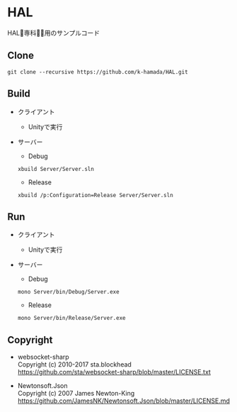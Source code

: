 HAL
===============

HAL専科用のサンプルコード

## Clone

```
git clone --recursive https://github.com/k-hamada/HAL.git
```

## Build

* クライアント
  * Unityで実行

* サーバー
  - Debug
  ```
  xbuild Server/Server.sln
  ```
  - Release
  ```
  xbuild /p:Configuration=Release Server/Server.sln
  ```

## Run

* クライアント
  * Unityで実行

* サーバー
  - Debug
  ```
  mono Server/bin/Debug/Server.exe
  ```
  - Release
  ```
  mono Server/bin/Release/Server.exe
  ```

## Copyright

* websocket-sharp  
  Copyright (c) 2010-2017 sta.blockhead  
  https://github.com/sta/websocket-sharp/blob/master/LICENSE.txt

* Newtonsoft.Json  
  Copyright (c) 2007 James Newton-King  
  https://github.com/JamesNK/Newtonsoft.Json/blob/master/LICENSE.md
